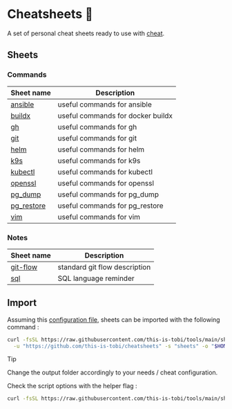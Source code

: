 # Cheatsheets :notebook_with_decorative_cover:

A set of personal cheat sheets ready to use with [cheat](https://github.com/cheat/cheat).

## Sheets

### Commands

| Sheet name                                 | Description                       |
| ------------------------------------------ | --------------------------------- |
| [ansible](./sheets/commands/ansible)       | useful commands for ansible       |
| [buildx](./sheets/commands/buildx)         | useful commands for docker buildx |
| [gh](./sheets/commands/gh)                 | useful commands for gh            |
| [git](./sheets/commands/git)               | useful commands for git           |
| [helm](./sheets/commands/helm)             | useful commands for helm          |
| [k9s](./sheets/commands/k9s)               | useful commands for k9s           |
| [kubectl](./sheets/commands/kubectl)       | useful commands for kubectl       |
| [openssl](./sheets/commands/openssl)       | useful commands for openssl       |
| [pg_dump](./sheets/commands/pg_dump)       | useful commands for pg_dump       |
| [pg_restore](./sheets/commands/pg_restore) | useful commands for pg_restore    |
| [vim](./sheets/commands/vim)               | useful commands for vim           |

### Notes

| Sheet name                          | Description                   |
| ----------------------------------- | ----------------------------- |
| [git-flow](./sheets/notes/git-flow) | standard git flow description |
| [sql](./sheets/notes/sql)           | SQL language reminder         |

## Import

Assuming this [configuration file](https://github.com/this-is-tobi/dotfiles/blob/main/dotfiles/.config/cheat/conf.yml), sheets can be imported with the following command :

```sh
curl -fsSL https://raw.githubusercontent.com/this-is-tobi/tools/main/shell/clone-subdir.sh | bash -s -- \
  -u "https://github.com/this-is-tobi/cheatsheets" -s "sheets" -o "$HOME/.config/cheat/cheatsheets/personal" -d
```

> [!TIP]
> Change the output folder accordingly to your needs / cheat configuration.
>
> Check the script options with the helper flag :
> ```sh
> curl -fsSL https://raw.githubusercontent.com/this-is-tobi/tools/main/shell/clone-subdir.sh | bash -s -- -h
> ```
